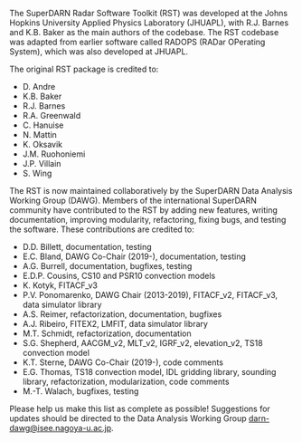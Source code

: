 The SuperDARN Radar Software Toolkit (RST) was developed at the Johns Hopkins University Applied Physics Laboratory (JHUAPL), with R.J. Barnes and K.B. Baker as the main authors of the codebase. The RST codebase was adapted from earlier software called RADOPS (RADar OPerating System), which was also developed at JHUAPL.

The original RST package is credited to:

- D. Andre
- K.B. Baker
- R.J. Barnes
- R.A. Greenwald
- C. Hanuise
- N. Mattin
- K. Oksavik
- J.M. Ruohoniemi
- J.P. Villain
- S. Wing

The RST is now maintained collaboratively by the SuperDARN Data Analysis Working Group (DAWG). Members of the international SuperDARN community have contributed to the RST by adding new features, writing documentation, improving modularity, refactoring, fixing bugs, and testing the software. These contributions are credited to:

- D.D. Billett, documentation, testing
- E.C. Bland, DAWG Co-Chair (2019-), documentation, testing
- A.G. Burrell, documentation, bugfixes, testing
- E.D.P. Cousins, CS10 and PSR10 convection models
- K. Kotyk, FITACF_v3
- P.V. Ponomarenko, DAWG Chair (2013-2019), FITACF_v2, FITACF_v3, data simulator library
- A.S. Reimer, refactorization, documentation, bugfixes
- A.J. Ribeiro, FITEX2, LMFIT, data simulator library
- M.T. Schmidt, refactorization, documentation
- S.G. Shepherd, AACGM_v2, MLT_v2, IGRF_v2, elevation_v2, TS18 convection model
- K.T. Sterne, DAWG Co-Chair (2019-), code comments
- E.G. Thomas, TS18 convection model, IDL gridding library, sounding library, refactorization, modularization, code comments
- M.-T. Walach, bugfixes, testing

Please help us make this list as complete as possible! Suggestions for updates should be directed to the Data Analysis Working Group <darn-dawg@isee.nagoya-u.ac.jp>.
